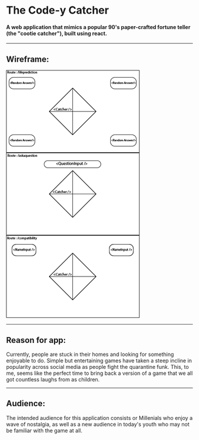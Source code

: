 # The Code-y Catcher

#### A web application that mimics a popular 90's paper-crafted fortune teller (the "cootie catcher"), built using react.

-----
## Wireframe:

![Wireframe](codeycatcher-wireframe.png)

-----
## Reason for app:

Currently, people are stuck in their homes and looking for something enjoyable to do. Simple but entertaining games have taken a steep incline in popularity across social media as people fight the quarantine funk. This, to me, seems like the perfect time to bring back a version of a game that we all got countless laughs from as children.


-----
## Audience:

 The intended audience for this application consists or Millenials who enjoy a wave of nostalgia, as well as a new audience in today's youth who may not be familiar with the game at all. 
